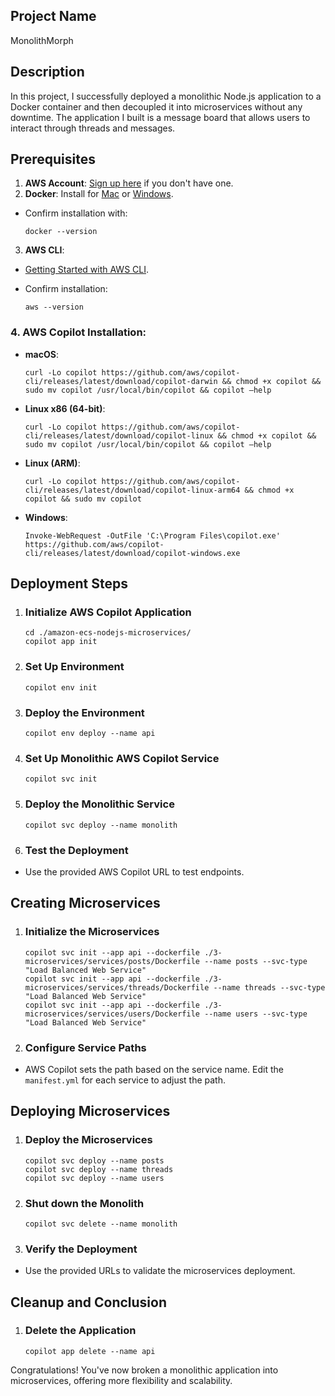 ## Project Name 

MonolithMorph

## Description

In this project, I successfully deployed a monolithic Node.js application to a Docker container and then decoupled it into microservices without any downtime. The application I built is a message board that allows users to interact through threads and messages.

## Prerequisites

1. **AWS Account**: [Sign up here](https://aws.amazon.com/) if you don't have one.
2. **Docker**: Install for [Mac](https://docs.docker.com/docker-for-mac/install/) or [Windows](https://docs.docker.com/docker-for-windows/install/). 
 - Confirm installation with:
     
       docker --version
     

3. **AWS CLI**: 
- [Getting Started with AWS CLI](https://docs.aws.amazon.com/cli/latest/userguide/cli-chap-welcome.html).
- Confirm installation:
      
      aws --version
      
### 4. AWS Copilot Installation:

- **macOS**: 

      curl -Lo copilot https://github.com/aws/copilot-cli/releases/latest/download/copilot-darwin && chmod +x copilot && sudo mv copilot /usr/local/bin/copilot && copilot —help


- **Linux x86 (64-bit)**: 

      curl -Lo copilot https://github.com/aws/copilot-cli/releases/latest/download/copilot-linux && chmod +x copilot && sudo mv copilot /usr/local/bin/copilot && copilot —help


- **Linux (ARM)**: 

      curl -Lo copilot https://github.com/aws/copilot-cli/releases/latest/download/copilot-linux-arm64 && chmod +x copilot && sudo mv copilot

- **Windows**: 

      Invoke-WebRequest -OutFile 'C:\Program Files\copilot.exe' https://github.com/aws/copilot-cli/releases/latest/download/copilot-windows.exe

   
## Deployment Steps

 1. ###  Initialize AWS Copilot Application
     
        cd ./amazon-ecs-nodejs-microservices/
        copilot app init
     
 
 2. ###  Set Up Environment
     
        copilot env init
     
 
  3. ### Deploy the Environment
     
         copilot env deploy --name api
     
 
  4. ### Set Up Monolithic AWS Copilot Service
     
         copilot svc init
     
 
  5. ### Deploy the Monolithic Service
     
         copilot svc deploy --name monolith
     
 
  6. ### Test the Deployment
   - Use the provided AWS Copilot URL to test endpoints.

## Creating Microservices

 1. ### Initialize the Microservices
    
        copilot svc init --app api --dockerfile ./3-microservices/services/posts/Dockerfile --name posts --svc-type "Load Balanced Web Service"
        copilot svc init --app api --dockerfile ./3-microservices/services/threads/Dockerfile --name threads --svc-type "Load Balanced Web Service"
        copilot svc init --app api --dockerfile ./3-microservices/services/users/Dockerfile --name users --svc-type "Load Balanced Web Service"
   

 2. ### Configure Service Paths
- AWS Copilot sets the path based on the service name. Edit the `manifest.yml` for each service to adjust the path.

## Deploying Microservices

 1. ### Deploy the Microservices
    
        copilot svc deploy --name posts
        copilot svc deploy --name threads
        copilot svc deploy --name users
    

 2. ### Shut down the Monolith
    
        copilot svc delete --name monolith
    

 3. ### Verify the Deployment
 - Use the provided URLs to validate the microservices deployment.

## Cleanup and Conclusion

 1. ### Delete the Application
    
        copilot app delete --name api
    

Congratulations! You've now broken a monolithic application into microservices, offering more flexibility and scalability.
